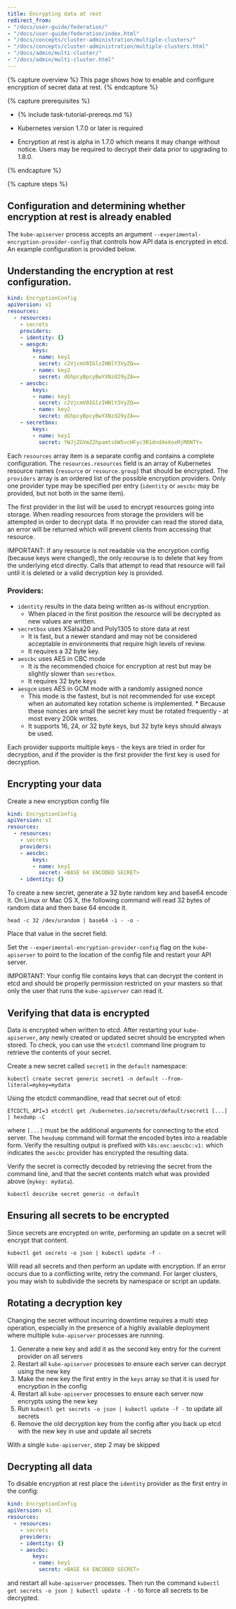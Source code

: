 ```yaml
---
title: Encrypting data at rest
redirect_from:
- "/docs/user-guide/federation/"
- "/docs/user-guide/federation/index.html"
- "/docs/concepts/cluster-administration/multiple-clusters/"
- "/docs/concepts/cluster-administration/multiple-clusters.html"
- "/docs/admin/multi-cluster/"
- "/docs/admin/multi-cluster.html"
---
```


{% capture overview %}
This page shows how to enable and configure encryption of secret data at rest.
{% endcapture %}

{% capture prerequisites %}

* {% include task-tutorial-prereqs.md %}

* Kubernetes version 1.7.0 or later is required

* Encryption at rest is alpha in 1.7.0 which means it may change without notice. Users may be required to decrypt their data prior to upgrading to 1.8.0.

{% endcapture %}

{% capture steps %}

## Configuration and determining whether encryption at rest is already enabled

The `kube-apiserver` process accepts an argument `--experimental-encryption-provider-config`
that controls how API data is encrypted in etcd. An example configuration
is provided below.

## Understanding the encryption at rest configuration.

```yaml
kind: EncryptionConfig
apiVersion: v1
resources:
  - resources:
    - secrets
    providers:
    - identity: {}
    - aesgcm:
        keys:
        - name: key1
          secret: c2VjcmV0IGlzIHNlY3VyZQ==
        - name: key2
          secret: dGhpcyBpcyBwYXNzd29yZA==
    - aescbc:
        keys:
        - name: key1
          secret: c2VjcmV0IGlzIHNlY3VyZQ==
        - name: key2
          secret: dGhpcyBpcyBwYXNzd29yZA==
    - secretbox:
        keys:
        - name: key1
          secret: YWJjZGVmZ2hpamtsbW5vcHFyc3R1dnd4eXoxMjM0NTY=
```

Each `resources` array item is a separate config and contains a complete configuration. The
`resources.resources` field is an array of Kubernetes resource names (`resource` or `resource.group`)
that should be encrypted. The `providers` array is an ordered list of the possible encryption
providers. Only one provider type may be specified per entry (`identity` or `aescbc` may be provided,
but not both in the same item).

The first provider in the list will be used to encrypt resources going into storage. When reading
resources from storage the providers will be attempted in order to decrypt data. If no provider
can read the stored data, an error will be returned which will prevent clients from accessing that
resource. 

IMPORTANT: If any resource is not readable via the encryption config (because keys were changed), 
the only recourse is to delete that key from the underlying etcd directly. Calls that attempt to 
read that resource will fail until it is deleted or a valid decryption key is provided.

### Providers:

* `identity` results in the data being written as-is without encryption. 
  * When placed in the first position the resource will be decrypted as new values are written.
* `secretbox` uses XSalsa20 and Poly1305 to store data at rest
  * It is fast, but a newer standard and may not be considered acceptable in environments that require high levels of review. 
  * It requires a 32 byte key.
* `aescbc` uses AES in CBC mode
  * It is the recommended choice for encryption at rest but may be slightly slower than `secretbox`.
  * It requires 32 byte keys
* `aesgcm` uses AES in GCM mode with a randomly assigned nonce 
  * This mode is the fastest, but is not recommended for use except when an automated key rotation scheme is implemented. * Because these nonces are small the secret key must be rotated frequently - at most every 200k writes.
  * It supports 16, 24, or 32 byte keys, but 32 byte keys should always be used.

Each provider supports multiple keys - the keys are tried in order for decryption, and if the provider
is the first provider the first key is used for decryption.

## Encrypting your data

Create a new encryption config file

```yaml
kind: EncryptionConfig
apiVersion: v1
resources:
  - resources:
    - secrets
    providers:
    - aescbc:
        keys:
        - name: key1
          secret: <BASE 64 ENCODED SECRET>
    - identity: {}
```

To create a new secret, generate a 32 byte random key and base64 encode it. On Linux or Mac OS X, the
following command will read 32 bytes of random data and then base 64 encode it.

```
head -c 32 /dev/urandom | base64 -i - -o -
```

Place that value in the secret field.  

Set the `--experimental-encryption-provider-config` flag on the `kube-apiserver` to point to the location 
of the config file and restart your API server. 

IMPORTANT: Your config file contains keys that can decrypt the content in etcd and should be properly 
permission restricted on your masters so that only the user that runs the `kube-apiserver` can read it.


## Verifying that data is encrypted 

Data is encrypted when written to etcd. After restarting your `kube-apiserver`, any newly created or
updated secret should be encrypted when stored. To check, you can use the `etcdctl` command line
program to retrieve the contents of your secret.

Create a new secret called `secret1` in the `default` namespace:

```
kubectl create secret generic secret1 -n default --from-literal=mykey=mydata
```

Using the etcdctl commandline, read that secret out of etcd:

```
ETCDCTL_API=3 etcdctl get /kubernetes.io/secrets/default/secret1 [...] | hexdump -C
```

where `[...]` must be the additional arguments for connecting to the etcd server. The `hexdump` command
will format the encoded bytes into a readable form. Verify the resulting output is prefixed with 
`k8s:enc:aescbc:v1:` which indicates the `aescbc` provider has encrypted the resulting data. 

Verify the secret is correctly decoded by retrieving the secret from the command line, and that the secret
contents match what was provided above (`mykey: mydata`).

```
kubectl describe secret generic -n default
```


## Ensuring all secrets to be encrypted

Since secrets are encrypted on write, performing an update on a secret will encrypt that content.

```
kubectl get secrets -o json | kubectl update -f -
```

Will read all secrets and then perform an update with encryption. If an error occurs due to a 
conflicting write, retry the command. For larger clusters, you may wish to subdivide the secrets
by namespace or script an update.


## Rotating a decryption key

Changing the secret without incurring downtime requires a multi step operation, especially in
the presence of a highly available deployment where multiple `kube-apiserver` processes are running.

1. Generate a new key and add it as the second key entry for the current provider on all servers
2. Restart all `kube-apiserver` processes to ensure each server can decrypt using the new key
3. Make the new key the first entry in the `keys` array so that it is used for encryption in the config
4. Restart all `kube-apiserver` processes to ensure each server now encrypts using the new key
5. Run `kubectl get secrets -o json | kubectl update -f -` to update all secrets
6. Remove the old decryption key from the config after you back up etcd with the new key in use and update all secrets

With a single `kube-apiserver`, step 2 may be skipped


## Decrypting all data

To disable encryption at rest place the `identity` provider as the first entry in the config:

```yaml
kind: EncryptionConfig
apiVersion: v1
resources:
  - resources:
    - secrets
    providers:
    - identity: {}
    - aescbc:
        keys:
        - name: key1
          secret: <BASE 64 ENCODED SECRET>
```

and restart all `kube-apiserver` processes. Then run the command `kubectl get secrets -o json | kubectl update -f -`
to force all secrets to be decrypted.